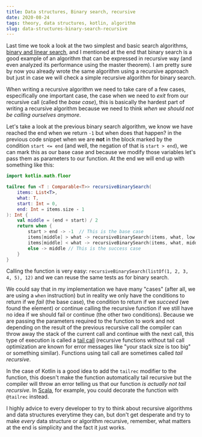 ```yaml
---
title: Data structures, Binary search, recursive
date: 2020-08-24
tags: theory, data structures, kotlin, algorithm
slug: data-structures-binary-search-recursive
---
```


Last time we took a look at the two simplest and basic search algorithms, [binary and linear search]({filename}/2020-08-19-data-structures-binary-and-linear-search.md), and I mentioned at the end that binary search is a good example of an algorithm that can be expressed in recursive way (and even analyzed its performance using the master theorem). I am pretty sure by now you already wrote the same algorithm using a recursive approach but just in case we will check a simple recursive algorithm for binary search.

When writing a recursive algorithm we need to take care of a few cases, especifically one important case, the case when we need to _exit_ from our recursive call (called the _base case_), this is basically the hardest part of writing a recursive algorithm because we need to think _when we should not be calling ourselves anymore_.

Let's take a look at the previous binary search algorithm, we know we have reached the end when we return `-1` but when does that happen? in the previous code snippet when we are **not** in the block marked by the condition `start <= end` (and well, the negation of that is `start > end`), we can mark this as our base case and because we modify those variables let's pass them as parameters to our function. At the end we will end up with something like this:

```kotlin
import kotlin.math.floor

tailrec fun <T : Comparable<T>> recursiveBinarySearch(
    items: List<T>,
    what: T,
    start: Int = 0,
    end: Int = items.size - 1
): Int {
    val middle = (end + start) / 2
    return when {
        start > end -> -1  // This is the base case
        items[middle] > what -> recursiveBinarySearch(items, what, low, middle - 1)
        items[middle] < what -> recursiveBinarySearch(items, what, middle + 1, high)
        else -> middle // This is the success case
    }
}
```

Calling the function is very easy: `recursiveBinarySearch(listOf(1, 2, 3, 4, 5), 12)` and we can reuse the same tests as for binary search.

We could say that in my implementation we have many "cases" (after all, we are using a `when` instruction) but in reality we only have the conditions to return if we _fail_ (the base case), the condition to return if we _succeed_ (we found the element) or continue calling the recursive function if we still have no idea if we should fail or continue (the other two conditions). Because we are passing the parameters required to the function to work and not depending on the result of the previous recursive call the compiler can throw away the stack of the current call and continue with the next call, this type of execution is called a [tail call](https://en.wikipedia.org/wiki/Tail_call) (recursive functions without tail call optimization are known for error messages like "your stack size is too big" or something similar). Functions using tail call are sometimes called _tail recursive_.

In the case of Kotlin is a good idea to add the `tailrec` modifier to the function, this doesn't make the function automatically tail recursive but the compiler will throw an error telling us that our function _is actually not tail recursive_. In [Scala](https://www.scala-lang.org/), for example, you could decorate the function with `@tailrec` instead.

I highly advice to every developer to try to think about recursive algorithms and data structures everytime they can, but don't get desperate and try to make _every_ data structure or algorithm recursive, remember, what matters at the end is simplicity and the fact it just works.
